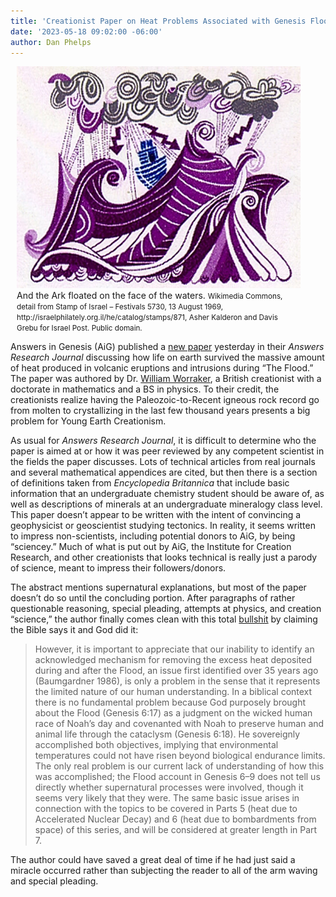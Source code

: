 ```yaml
---
title: 'Creationist Paper on Heat Problems Associated with Genesis Flood'
date: '2023-05-18 09:02:00 -06:00'
author: Dan Phelps
---
```


<figure class="on-the-left-side" style="margin-top: 10px; margin-right: 40px; margin-bottom: 10px; margin-left: 10px;">
<img src="/uploads/2023/Phelps_Flood_Stamp_600.jpg" alt="Noah's Ark"/>
<figcaption>And the Ark floated on the face of the waters. <small>Wikimedia Commons, detail from Stamp of Israel &ndash; Festivals 5730, 13 August 1969, http://israelphilately.org.il/he/catalog/stamps/871, Asher Kalderon and Davis Grebu for Israel Post. Public domain.</small>
</figcaption>
</figure>


Answers in Genesis (AiG) published a <a href="https://answersresearchjournal.org/noahs-flood/heat-problems-flood-models-4/">new paper</a> yesterday in their <i>Answers Research Journal</i> discussing how life on earth survived the massive amount of heat produced in volcanic eruptions and intrusions during “The Flood.” The paper was authored by Dr. <a href="https://creation.com/bill-worraker">William Worraker</a>, a British creationist with a doctorate in mathematics and a BS in physics. To their credit, the creationists realize having the Paleozoic-to-Recent igneous rock record go from molten to crystallizing in the last few thousand years presents a big problem for Young Earth Creationism.

As usual for <i>Answers Research Journal</i>, it is difficult to determine who the paper is aimed at or how it was peer reviewed by any competent scientist in the fields the paper discusses. Lots of technical articles from real journals and several mathematical appendices are cited, but then there is a section of definitions taken from <i>Encyclopedia Britannica</i> that include basic information that an undergraduate chemistry student should be aware of, as well as descriptions of minerals at an undergraduate mineralogy class level. This paper doesn’t appear to be written with the intent of convincing a geophysicist or geoscientist studying tectonics. In reality, it seems written to impress non-scientists, including potential donors to AiG, by being “sciencey.” Much of what is put out by AiG, the Institute for Creation Research, and other creationists that looks technical is really just a parody of science, meant to impress their followers/donors.

The abstract mentions supernatural explanations, but most of the paper doesn’t do so until the concluding portion. After paragraphs of rather questionable reasoning, special pleading, attempts at physics, and creation “science,” the author finally comes clean with this total <a href="https://pandasthumb.org/archives/2017/02/on-bullshit.html">bullshit</a> by claiming the Bible says it and God did it:

<blockquote>However, it is important to appreciate that our inability to identify an acknowledged mechanism for removing the excess heat deposited during and after the Flood, an issue first identified over 35 years ago (Baumgardner 1986), is only a problem in the sense that it represents the limited nature of our human understanding. In a biblical context there is no fundamental problem because God purposely brought about the Flood (Genesis 6:17) as a judgment on the wicked human race of Noah’s day and covenanted with Noah to preserve human and animal life through the cataclysm (Genesis 6:18). He sovereignly accomplished both objectives, implying that environmental temperatures could not have risen beyond biological endurance limits. The only real problem is our current lack of understanding of how this was accomplished; the Flood account in Genesis 6–9 does not tell us directly whether supernatural processes were involved, though it seems very likely that they were. The same basic issue arises in connection with the topics to be covered in Parts 5 (heat due to Accelerated Nuclear Decay) and 6 (heat due to bombardments from space) of this series, and will be considered at greater length in Part 7.</blockquote>

The author could have saved a great deal of time if he had just said a miracle occurred rather than subjecting the reader to all of the arm waving and special pleading.
